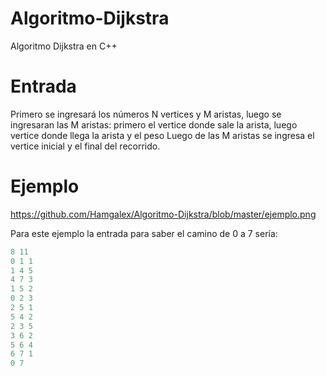 # Algoritmo-Dijkstra
Algoritmo Dijkstra en C++

# Entrada
Primero se ingresará los números N vertices y M aristas, luego se ingresaran las M aristas: primero el vertice donde sale la arista, luego vertice donde llega la arista y el peso
Luego de las M aristas se ingresa el vertice inicial y el final del recorrido.

# Ejemplo
https://github.com/Hamgalex/Algoritmo-Dijkstra/blob/master/ejemplo.png

Para este ejemplo la entrada para saber el camino de 0 a 7 sería:


```C++
8 11
0 1 1
1 4 5
4 7 3
1 5 2
0 2 3
2 5 1
5 4 2
2 3 5
3 6 2
5 6 4
6 7 1
0 7
```

